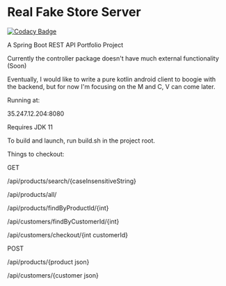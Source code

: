 # Real Fake Store Server

[![Codacy Badge](https://api.codacy.com/project/badge/Grade/217d14a6e7f74e8fa1b208990d1a4529)](https://www.codacy.com/manual/CaderHancock/realfakestoreserver?utm_source=github.com&amp;utm_medium=referral&amp;utm_content=CaderHancock/realfakestoreserver&amp;utm_campaign=Badge_Grade)

A Spring Boot REST API Portfolio Project

Currently the controller package doesn't have much external functionality (Soon)

Eventually, I would like to write a pure kotlin android client to boogie with the backend, but for now I'm focusing on the M and C, V can come later.

Running at:

35.247.12.204:8080

Requires JDK 11

To build and launch, run build.sh in the project root. 

Things to checkout: 

GET

/api/products/search/{caseInsensitiveString}
             
/api/products/all/
            
/api/products/findByProductId/{int}

/api/customers/findByCustomerId/{int}

/api/customers/checkout/{int customerId}

POST 
       
 /api/products/{product json}
 
 /api/customers/{customer json}

    

